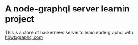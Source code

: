 # A node-graphql server learnin project
This is a clone of hackernews server to learn node-graphql with [howtographql.com](https://www.howtographql.com/graphql-js/1-getting-started/)